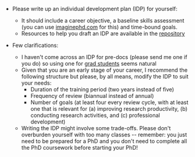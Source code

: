 * Please write up an individual development plan (IDP) for yourself:
  - It should include a career objective, a baseline skills assessment (you can use [imaginephd.com](https://www.imaginephd.com/) for this) and time-bound goals. 
  - Resources to help you draft an IDP are available in the [repository](https://github.com/aadityadar/all-aboard/tree/master/development_plan)

* Few clarifications:
  - I haven't come across an IDP for pre-docs (please send me one if you do) so using one for [grad students](https://github.com/aadityadar/all-aboard/blob/master/development_plan/idp_grad_ucsd.docx) seems natural
  - Given that you are an early stage of your career, I recommend the following structure but please, by all means, modify the IDP to suit your needs:
    - Duration of the training period (two years instead of five) 
    - Frequency of review (biannual instead of annual) 
    - Number of goals (at least four every review cycle, with at least one that is relevant for (a) improving research productivity, (b) conducting research activities, and (c) professional development)
  - Writing the IDP might involve some trade-offs. Please don't overburden yourself with too many classes -- remember: you just need to be prepared for a PhD and you don't need to complete all the PhD coursework before starting your PhD! 